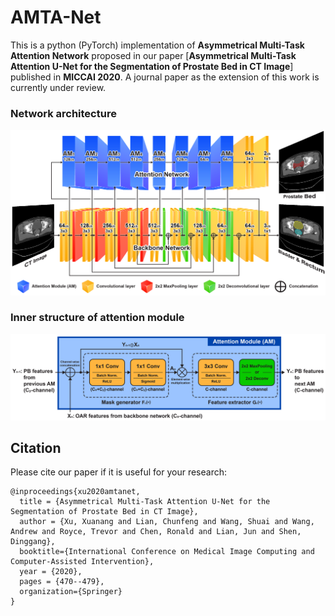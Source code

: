 # AMTA-Net
This is a python (PyTorch) implementation of **Asymmetrical Multi-Task Attention Network** proposed in our paper [**Asymmetrical Multi-Task Attention U-Net for the Segmentation of Prostate Bed in CT Image**] published in **MICCAI 2020**. A journal paper as the extension of this work is currently under review.

### Network architecture
<img src="./fig1.png"/>

### Inner structure of attention module
<img src="./fig2.png"/>

## Citation

Please cite our paper if it is useful for your research:

    @inproceedings{xu2020amtanet, 
      title = {Asymmetrical Multi-Task Attention U-Net for the Segmentation of Prostate Bed in CT Image},
      author = {Xu, Xuanang and Lian, Chunfeng and Wang, Shuai and Wang, Andrew and Royce, Trevor and Chen, Ronald and Lian, Jun and Shen, Dinggang},
      booktitle={International Conference on Medical Image Computing and Computer-Assisted Intervention},
      year = {2020},
      pages = {470--479},
      organization={Springer}
    }

